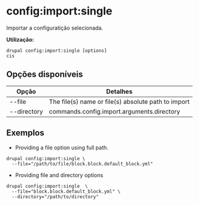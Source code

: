 # config:import:single
Importar a configuratição selecionada.

**Utilização:**
```
drupal config:import:single [options]
cis
```

## Opções disponíveis
Opção | Detalhes
-------|-------------
--file | The file(s) name or file(s) absolute path to import
--directory | commands.config.import.arguments.directory

## Exemplos
* Providing a file option using full path.
```
drupal config:import:single \
  --file="/path/to/file/block.block.default_block.yml"
```
* Providing file and directory options
```
drupal config:import:single  \
  --file="block.block.default_block.yml" \
  --directory="/path/to/directory"
```
